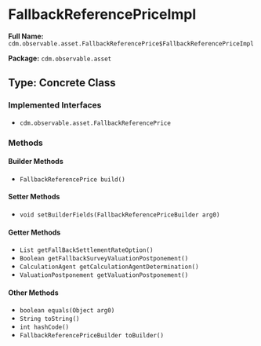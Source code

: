 # FallbackReferencePriceImpl

**Full Name:** `cdm.observable.asset.FallbackReferencePrice$FallbackReferencePriceImpl`

**Package:** `cdm.observable.asset`

## Type: Concrete Class

### Implemented Interfaces

- `cdm.observable.asset.FallbackReferencePrice`

### Methods

#### Builder Methods

- `FallbackReferencePrice build()`

#### Setter Methods

- `void setBuilderFields(FallbackReferencePriceBuilder arg0)`

#### Getter Methods

- `List getFallBackSettlementRateOption()`
- `Boolean getFallbackSurveyValuationPostponement()`
- `CalculationAgent getCalculationAgentDetermination()`
- `ValuationPostponement getValuationPostponement()`

#### Other Methods

- `boolean equals(Object arg0)`
- `String toString()`
- `int hashCode()`
- `FallbackReferencePriceBuilder toBuilder()`


